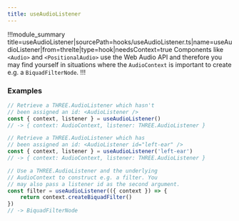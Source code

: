 ```yaml
---
title: useAudioListener
---
```


!!!module_summary title=useAudioListener|sourcePath=hooks/useAudioListener.ts|name=useAudioListener|from=threlte|type=hook|needsContext=true
Components like `<Audio>` and `<PositionalAudio>` use the Web Audio API and therefore you may find yourself in situations where the `AudioContext` is important to create e.g. a `BiquadFilterNode`.
!!!

### Examples <!-- omit in toc -->

```ts
// Retrieve a THREE.AudioListener which hasn't
// been assigned an id: <AudioListener />
const { context, listener } = useAudioListener()
// -> { context: AudioContext, listener: THREE.AudioListener }

// Retrieve a THREE.AudioListener which has
// been assigned an id: <AudioListener id="left-ear" />
const { context, listener } = useAudioListener('left-ear')
// -> { context: AudioContext, listener: THREE.AudioListener }

// Use a THREE.AudioListener and the underlying
// AudioContext to construct e.g. a filter. You
// may also pass a listener id as the second argument.
const filter = useAudioListener(({ context }) => {
	return context.createBiquadFilter()
})
// -> BiquadFilterNode
```
